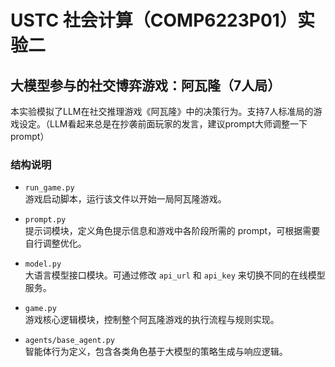 # USTC 社会计算（COMP6223P01）实验二  
## 大模型参与的社交博弈游戏：阿瓦隆（7人局）

本实验模拟了LLM在社交推理游戏《阿瓦隆》中的决策行为。支持7人标准局的游戏设定。（LLM看起来总是在抄袭前面玩家的发言，建议prompt大师调整一下prompt）

### 结构说明

- `run_game.py`  
  游戏启动脚本，运行该文件以开始一局阿瓦隆游戏。

- `prompt.py`  
  提示词模块，定义角色提示信息和游戏中各阶段所需的 prompt，可根据需要自行调整优化。

- `model.py`  
  大语言模型接口模块。可通过修改 `api_url` 和 `api_key` 来切换不同的在线模型服务。

- `game.py`  
  游戏核心逻辑模块，控制整个阿瓦隆游戏的执行流程与规则实现。

- `agents/base_agent.py`  
  智能体行为定义，包含各类角色基于大模型的策略生成与响应逻辑。

